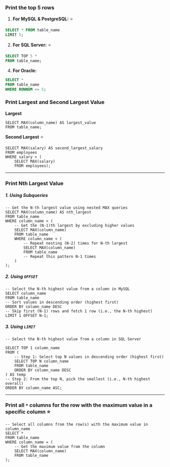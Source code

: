 
### Print the top 5 rows

1. **For MySQL & PostgreSQL:** ⭐
```sql
SELECT * FROM table_name
LIMIT 5;
```

2. **For SQL Server:** ⭐
```sql
SELECT TOP 5 * 
FROM table_name;
```

4. **For Oracle:**
```sql
SELECT * 
FROM table_name
WHERE ROWNUM <= 5;
```

### Print  Largest and Second Largest Value

**Largest**
```Mysql
SELECT MAX(column_name) AS largest_value 
FROM table_name;
```

**Second Largest** ⭐
```Mysql
SELECT MAX(salary) AS second_largest_salary 
FROM employees 
WHERE salary < (
	SELECT MAX(salary) 
	FROM employees);
```

---
### Print Nth Largest Value

##### 1. Using Subqueries
```MySQL
-- Get the N-th largest value using nested MAX queries
SELECT MAX(column_name) AS nth_largest
FROM table_name
WHERE column_name < (
    -- Get the (N-1)th largest by excluding higher values
    SELECT MAX(column_name)
    FROM table_name
    WHERE column_name < (
        -- Repeat nesting (N-2) times for N-th largest
        SELECT MAX(column_name)
        FROM table_name
        -- Repeat this pattern N-1 times
    )
);
```

##### 2. Using  `OFFSET`
```Mysql
-- Select the N-th highest value from a column in MySQL
SELECT column_name
FROM table_name
-- Sort values in descending order (highest first)
ORDER BY column_name DESC
-- Skip first (N-1) rows and fetch 1 row (i.e., the N-th highest)
LIMIT 1 OFFSET N-1;
```

##### 3. Using `LIMIT`
```Mysql
-- Select the N-th highest value from a column in SQL Server

SELECT TOP 1 column_name
FROM (
    -- Step 1: Select top N values in descending order (highest first)
    SELECT TOP N column_name
    FROM table_name
    ORDER BY column_name DESC
) AS temp
-- Step 2: From the top N, pick the smallest (i.e., N-th highest overall)
ORDER BY column_name ASC;
```


---

### Print all `*` columns for the row with the maximum value in a specific column ⭐

```mysql
-- Select all columns from the row(s) with the maximum value in column_name
SELECT * 
FROM table_name
WHERE column_name = (
    -- Get the maximum value from the column
    SELECT MAX(column_name) 
    FROM table_name
);
```

